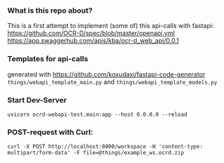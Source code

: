 ### What is this repo about?
This is a first attempt to implement (some of) this api-calls with fastapi:
<https://github.com/OCR-D/spec/blob/master/openapi.yml>
<https://app.swaggerhub.com/apis/kba/ocr-d_web_api/0.0.1>

### Templates for api-calls
generated with <https://github.com/koxudaxi/fastapi-code-generator>
`things/webapi_template_main.py` and `things/webapi_template_models.py`


### Start Dev-Server
`uvicorn ocrd-webapi-test.main:app --host 0.0.0.0 --reload`

### POST-request with Curl:
`curl -X POST http://localhost:8000/workspace -H 'content-type: multipart/form-data' -F
 file=@things/example_ws.ocrd.zip`
